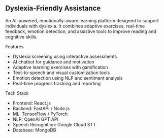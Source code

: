 ## Dyslexia-Friendly Assistance

An AI-powered, emotionally-aware learning platform designed to support individuals with dyslexia. It combines adaptive exercises, real-time feedback, emotion detection, and assistive tools to improve reading and cognitive skills.

Features
- Dyslexia screening using interactive assessments
- AI chatbot for guidance and motivation
- Adaptive learning exercises with gamification
- Text-to-speech and visual customization tools
- Emotion detection using NLP and sentiment analysis
- Real-time progress tracking and reporting

 Tech Stack
- Frontend: React.js
- Backend: FastAPI / Node.js
- ML: TensorFlow / PyTorch
- NLP: OpenAI GPT API
- Speech Recognition: Google Cloud STT
- Database: MongoDB



